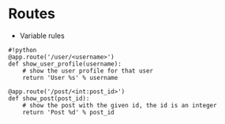 Routes
======

- Variable rules

<!--  -->

	#!python
	@app.route('/user/<username>')
	def show_user_profile(username):
	    # show the user profile for that user
	    return 'User %s' % username

	@app.route('/post/<int:post_id>')
	def show_post(post_id):
	    # show the post with the given id, the id is an integer
	    return 'Post %d' % post_id